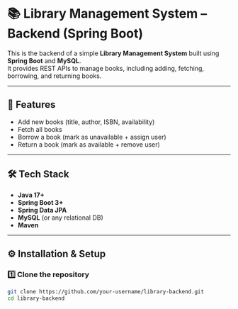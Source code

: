 # 📚 Library Management System – Backend (Spring Boot)

This is the backend of a simple **Library Management System** built using **Spring Boot** and **MySQL**.  
It provides REST APIs to manage books, including adding, fetching, borrowing, and returning books.

---

## 🚀 Features
- Add new books (title, author, ISBN, availability)
- Fetch all books
- Borrow a book (mark as unavailable + assign user)
- Return a book (mark as available + remove user)

---

## 🛠 Tech Stack
- **Java 17+**
- **Spring Boot 3+**
- **Spring Data JPA**
- **MySQL** (or any relational DB)
- **Maven**

---

## ⚙️ Installation & Setup

### 1️⃣ Clone the repository
```bash
git clone https://github.com/your-username/library-backend.git
cd library-backend

